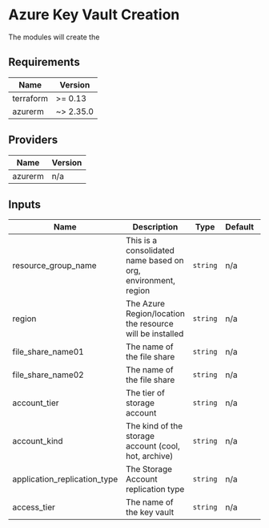 # Azure Key Vault Creation

The modules will create the 

## Requirements

| Name | Version |
|------|---------|
| terraform | >= 0.13 |
| azurerm | ~> 2.35.0 |

## Providers

| Name | Version |
|------|---------|
| azurerm | n/a |

## Inputs

| Name | Description | Type | Default | Required |
|------|-------------|------|---------|:--------:|
| resource\_group\_name | This is a consolidated name based on org, environment, region | `string` | n/a | yes |
| region | The Azure Region/location the resource will be installed | `string` | n/a | yes |
| file\_share\_name01 | The name of the file share | `string` | n/a | yes |
| file\_share\_name02 | The name of the file share | `string` | n/a | yes |
| account\_tier | The tier of storage account | `string` | n/a | yes |
| account\_kind| The kind of the storage account (cool, hot, archive) | `string` | n/a | yes |
| application\_replication\_type | The Storage Account replication type | `string` | n/a | yes |
| access\_tier | The name of the key vault | `string` | n/a | yes |